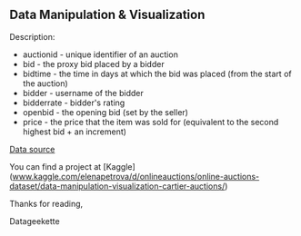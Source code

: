 ## Data Manipulation & Visualization

Description:
- auctionid  - unique identifier of an auction
- bid        - the proxy bid placed by a bidder
- bidtime    - the time in days at which the bid was placed (from the start of the auction)
- bidder     - username of the bidder
- bidderrate - bidder's rating
- openbid    - the opening bid (set by the seller)
- price      - the price that the item was sold for (equivalent to the second highest bid + an increment) 

[Data source](www.modelingonlineauctions.com/datasets)


You can find a project at [Kaggle] (www.kaggle.com/elenapetrova/d/onlineauctions/online-auctions-dataset/data-manipulation-visualization-cartier-auctions/)

Thanks for reading,

Datageekette


